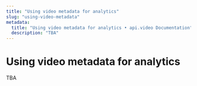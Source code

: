 ```yaml
---
title: "Using video metadata for analytics"
slug: "using-video-metadata"
metadata: 
  title: "Using video metadata for analytics • api.video Documentation"
  description: "TBA"
---
```


Using video metadata for analytics
==========

TBA